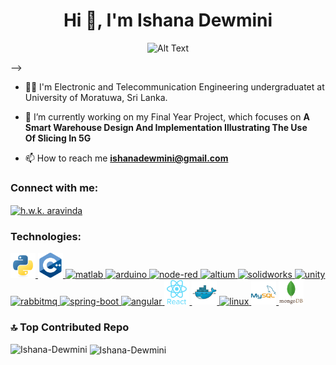 <h1 align="center">Hi 👋, I'm Ishana Dewmini</h1>

<p align="center">
  <img src="https://user-images.githubusercontent.com/74038190/221352975-94759904-aa4c-4032-a8ab-b546efb9c478.gif" alt="Alt Text" width="500" height="300">
</p>-->

 - 👩‍💻 I'm Electronic and Telecommunication Engineering undergraduatet at University of Moratuwa, Sri Lanka.
 
 - 🌱 I’m currently working on my Final Year Project, which focuses on **A Smart Warehouse Design And Implementation Illustrating The Use Of Slicing In 5G**

 - 📫 How to reach me **ishanadewmini@gmail.com**







<h3 align="left">Connect with me:</h3>
<p align="left"> 
<a href="https://www.linkedin.com/in/ishana-dewmini-166378236/?originalSubdomain=lk" target="blank"><img align="center" src="https://raw.githubusercontent.com/rahuldkjain/github-profile-readme-generator/master/src/images/icons/Social/linked-in-alt.svg" alt="h.w.k. aravinda" height="30" width="40" /></a>
</p>

<h3 align="left">Technologies:</h3>
<p align="left"> 
  <a href="https://www.python.org" target="_blank" rel="noreferrer"> <img src="https://raw.githubusercontent.com/devicons/devicon/master/icons/python/python-original.svg" alt="python" width="40" height="40"/> </a> 
  <a href="https://www.w3schools.com/cpp/" target="_blank" rel="noreferrer"> <img src="https://raw.githubusercontent.com/devicons/devicon/master/icons/cplusplus/cplusplus-original.svg" alt="cplusplus" width="40" height="40"/> </a> 
  <a href="https://www.mathworks.com/" target="_blank" rel="noreferrer"> <img src="https://upload.wikimedia.org/wikipedia/commons/2/21/Matlab_Logo.png" alt="matlab" width="40" height="40"/> </a> 
  <a href="https://www.arduino.cc/" target="_blank" rel="noreferrer"> <img src="https://cdn.worldvectorlogo.com/logos/arduino-1.svg" alt="arduino" width="40" height="40"/> </a>
  <a href="https://nodered.org/" target="_blank" rel="noreferrer"> <img src="https://nodered.org/about/resources/media/node-red-icon.svg" alt="node-red" width="40" height="40"/> </a>
  <a href="https://www.altium.com/" target="_blank" rel="noreferrer"> <img src="https://2.bp.blogspot.com/-yVsSyoVRdX4/X1TgNISnxmI/AAAAAAAAZj4/eNaGrtCEd9M09D4sl6_ikf_S89rNqHuvgCLcBGAsYHQ/s1600/Altium%2BDesigner%2BFull%2Bversion.png" alt="altium" width="40" height="40"/> </a>
  <a href="https://www.solidworks.com/" target="_blank" rel="noreferrer"> <img src="https://vedshil.blr1.cdn.digitaloceanspaces.com/careers/cms/stage/2c140dd7fd59c2827d893301ebe93506.png" alt="solidworks" width="40" height="40"/> </a>
  <a href="https://unity.com/" target="_blank" rel="noreferrer"> <img src="https://img.icons8.com/ios_filled/512/FFFFFF/unity.png" alt="unity" width="40" height="40"/> </a>
  <a href="https://www.rabbitmq.com/" target="_blank" rel="noreferrer"> <img src="https://cdn.iconscout.com/icon/free/png-256/free-rabbitmq-icon-download-in-svg-png-gif-file-formats--logo-brand-world-logos-vol-1-pack-icons-282296.png?f=webp&w=256" alt="rabbitmq" width="40" height="40"/> </a>
<a href="https://spring.io/projects/spring-boot" target="_blank" rel="noreferrer"> <img src="https://img.icons8.com/?size=512&id=90519&format=png" alt="spring-boot" width="40" height="40"/> </a>
  <a href="https://angular.io" target="_blank" rel="noreferrer"> <img src="https://angular.io/assets/images/logos/angular/angular.svg" alt="angular" width="40" height="40"/> </a>
<a href="https://reactjs.org/" target="_blank" rel="noreferrer"> <img src="https://raw.githubusercontent.com/devicons/devicon/master/icons/react/react-original-wordmark.svg" alt="react" width="40" height="40"/> 
  <a href="https://www.docker.com/" target="_blank" rel="noreferrer"> <img src="https://raw.githubusercontent.com/devicons/devicon/master/icons/docker/docker-original.svg" alt="docker" width="40" height="40"/> </a>
  <a href="https://www.linux.org/" target="_blank" rel="noreferrer"> <img src="https://upload.wikimedia.org/wikipedia/commons/3/35/Tux.svg" alt="linux" width="40" height="40"/> </a>
<a href="https://www.mysql.com/" target="_blank" rel="noreferrer"> <img src="https://raw.githubusercontent.com/devicons/devicon/master/icons/mysql/mysql-original-wordmark.svg" alt="mysql" width="40" height="40"/> </a>
  <a href="https://www.mongodb.com/" target="_blank" rel="noreferrer"> <img src="https://raw.githubusercontent.com/devicons/devicon/master/icons/mongodb/mongodb-original-wordmark.svg" alt="mongodb" width="40" height="40"/> </a>
 </a> </p>

### 🔝 Top Contributed Repo

<p>
  <img align="left" 
       src="https://github-readme-stats.vercel.app/api/top-langs?username=Ishana-Dewmini&show_icons=true&locale=en&layout=compact&theme=dark" 
       alt="Ishana-Dewmini" />
</p>

<p>
  &nbsp;<img align="center" 
             src="https://github-readme-stats.vercel.app/api?username=Ishana-Dewmini&show_icons=true&locale=en&theme=dark" 
             alt="Ishana-Dewmini" />
</p>


